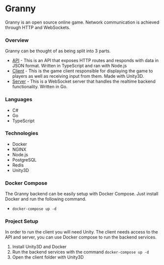 # Granny

Granny is an open source online game. Network communication is achieved through HTTP and WebSockets.

### Overview

Granny can be thought of as being split into 3 parts.

- [API](/api) - This is an API that exposes HTTP routes and responds with data in JSON format. Written in TypeScript and ran with Node.js
- [Client](/client) - This is the game client responsible for displaying the game to players as well as receiving input from them. Made with Unity3D.
- [Server](/server) - This is a WebSocket server that handles the realtime backend functionality. Written in Go.

### Languages

- C#
- Go
- TypeScript

### Technologies

- Docker
- NGINX
- Node.js
- PostgreSQL
- Redis
- Unity3D

### Docker Compose

The Granny backend can be easily setup with Docker Compose. Just install Docker and run the following command.

- `docker-compose up -d`

### Project Setup

In order to run the client you will need Unity. The client needs access to the API and server, you can use Docker compose to run the backend services.

1. Install Unity3D and Docker
2. Run the backend services with the command `docker-compose up -d`
3. Open the client folder with Unity3D
